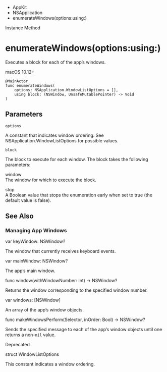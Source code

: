 

- AppKit
- NSApplication
-  enumerateWindows(options:using:) 

Instance Method

# enumerateWindows(options:using:)

Executes a block for each of the app’s windows.

macOS 10.12+

``` source
@MainActor
func enumerateWindows(
    options: NSApplication.WindowListOptions = [],
    using block: (NSWindow, UnsafeMutablePointer) -> Void
)
```

## Parameters 

`options`  

A constant that indicates window ordering. See NSApplication.WindowListOptions for possible values.

`block`  

The block to execute for each window. The block takes the following parameters:

window  
The window for which to execute the block.

stop  
A Boolean value that stops the enumeration early when set to true (the default value is false).

## See Also

### Managing App Windows

var keyWindow: NSWindow?

The window that currently receives keyboard events.

var mainWindow: NSWindow?

The app’s main window.

func window(withWindowNumber: Int) -> NSWindow?

Returns the window corresponding to the specified window number.

var windows: [NSWindow]

An array of the app’s window objects.

func makeWindowsPerform(Selector, inOrder: Bool) -> NSWindow?

Sends the specified message to each of the app’s window objects until one returns a non-`nil` value.

Deprecated

struct WindowListOptions

This constant indicates a window ordering.

